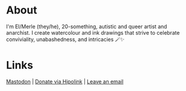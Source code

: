 <html>
<link rel="stylesheet" href="style.css">
<head>
	<link rel="preconnect" href="https://fonts.googleapis.com">
	<link rel="preconnect" href="https://fonts.gstatic.com" crossorigin>
	<link href="https://fonts.googleapis.com/css2?family=Lexend:wght@500&display=swap" rel="stylesheet">
</head>
	<body>
		<h1>About</h1>
			<p> I'm El/Merle (they/he), 20-something, autistic and queer artist and anarchist. 
			I create watercolour and ink drawings that strive to celebrate conviviality, unabashedness, and intricacies 🪄✨ </p>
			<p></p>
		<h1>Links</h1>
			<p> <a href="https://mastodon.art/@MxPoesu">Mastodon</a> | 
			<a href="https://hipolink.me/mx.poesu">Donate via Hipolink</a> | 
			<a href="mailto:mx.poesu@proton.me">Leave an email</a> </p>
		<p></p>	
	</body>
</html>